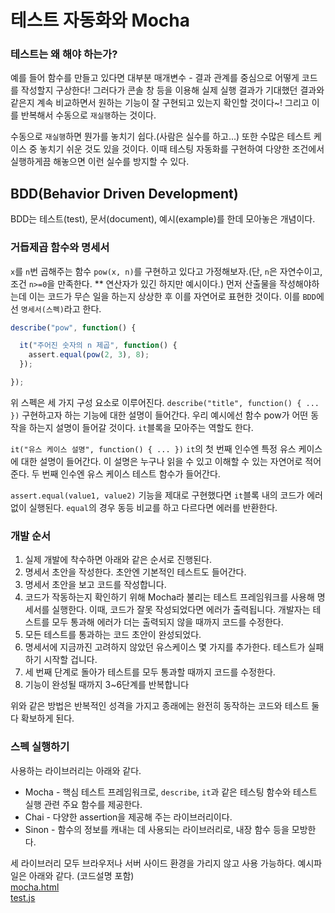 # 테스트 자동화와 Mocha
### 테스트는 왜 해야 하는가?
예를 들어 함수를 만들고 있다면 대부분 매개변수 - 결과 관계를 중심으로 어떻게 코드를 작성할지 구상한다!
그러다가 콘솔 창 등을 이용해 실제 실행 결과가 기대했던 결과와 같은지 계속 비교하면서 원하는 기능이 잘 구현되고 있는지 확인할 것이다~!
그리고 이를 반복해서 수동으로 `재실행`하는 것이다.

수동으로 `재실행`하면 뭔가를 놓치기 쉽다.(사람은 실수를 하고...) 또한 수많은 테스트 케이스 중 놓치기 쉬운 것도 있을 것이다.
이때 테스팅 자동화를 구현하여 다양한 조건에서 실행하게끔 해놓으면 이런 실수를 방지할 수 있다.

## BDD(Behavior Driven Development)
BDD는 테스트(test), 문서(document), 예시(example)를 한데 모아놓은 개념이다.

### 거듭제곱 함수와 명세서
`x`를 `n`번 곱해주는 함수 `pow(x, n)`를 구현하고 있다고 가정해보자.(단, `n`은 자연수이고, 조건 `n>=0`을 만족한다. ** 연산자가 있긴 하지만 예시이다.)
먼저 산출물을 작성해야하는데 이는 코드가 무슨 일을 하는지 상상한 후 이를 자연어로 표현한 것이다. 이를 `BDD`에선 `명세서(스펙)`라고 한다.
```js
describe("pow", function() {

  it("주어진 숫자의 n 제곱", function() {
    assert.equal(pow(2, 3), 8);
  });

});
```
위 스펙은 세 가지 구성 요소로 이루어진다.
`describe("title", function() { ... })`
구현하고자 하는 기능에 대한 설명이 들어간다. 우리 예시에선 함수 pow가 어떤 동작을 하는지 설명이 들어갈 것이다. `it`블록을 모아주는 역할도 한다.

`it("유스 케이스 설명", function() { ... })`
`it`의 첫 번째 인수엔 특정 유스 케이스에 대한 설명이 들어간다. 이 설명은 누구나 읽을 수 있고 이해할 수 있는 자연어로 적어준다. 두 번째 인수엔 유스 케이스 테스트 함수가 들어간다.

`assert.equal(value1, value2)`
기능을 제대로 구현했다면 `it`블록 내의 코드가 에러 없이 실행된다. `equal`의 경우 동등 비교를 하고 다르다면 에러를 반환한다.

### 개발 순서
1. 실제 개발에 착수하면 아래와 같은 순서로 진행된다.
2. 명세서 초안을 작성한다. 초안엔 기본적인 테스트도 들어간다.
3. 명세서 초안을 보고 코드를 작성합니다.
4. 코드가 작동하는지 확인하기 위해 Mocha라 불리는 테스트 프레임워크를 사용해 명세서를 실행한다. 이때, 코드가 잘못 작성되었다면 에러가 출력됩니다. 개발자는 테스트를 모두 통과해 에러가 더는 출력되지 않을 때까지 코드를 수정한다.
5. 모든 테스트를 통과하는 코드 초안이 완성되었다.
6. 명세서에 지금까진 고려하지 않았던 유스케이스 몇 가지를 추가한다. 테스트가 실패하기 시작할 겁니다.
7. 세 번째 단계로 돌아가 테스트를 모두 통과할 때까지 코드를 수정한다.
8. 기능이 완성될 때까지 3~6단계를 반복합니다

위와 같은 방법은 반복적인 성격을 가지고 종래에는 완전히 동작하는 코드와 테스트 둘 다 확보하게 된다.

### 스펙 실행하기
사용하는 라이브러리는 아래와 같다.
* Mocha - 핵심 테스트 프레임워크로, `describe`, `it`과 같은 테스팅 함수와 테스트 실행 관련 주요 함수를 제공한다.
* Chai - 다양한 assertion을 제공해 주는 라이브러리이다.
* Sinon - 함수의 정보를 캐내는 데 사용되는 라이브러리로, 내장 함수 등을 모방한다.

세 라이브러리 모두 브라우저나 서버 사이드 환경을 가리지 않고 사용 가능하다.
예시파일은 아래와 같다. (코드설명 포함)<br>
[mocha.html](https://github.com/dkaskgkdua/javascript-study/blob/main/part1-core-javascript/%EC%BD%94%EB%93%9C%ED%92%88%EC%A7%88/3.5_mocha.html)<br>
[test.js](https://github.com/dkaskgkdua/javascript-study/blob/main/part1-core-javascript/%EC%BD%94%EB%93%9C%ED%92%88%EC%A7%88/3.5_test.js)
